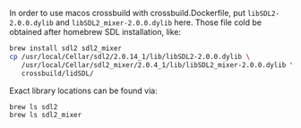 In order to use macos crossbuild with crossbuild.Dockerfile, put `libSDL2-2.0.0.dylib` and `libSDL2_mixer-2.0.0.dylib` here.
Those file cold be obtained after homebrew SDL installation, like:

```bash
brew install sdl2 sdl2_mixer
cp /usr/local/Cellar/sdl2/2.0.14_1/lib/libSDL2-2.0.0.dylib \
   /usr/local/Cellar/sdl2_mixer/2.0.4_1/lib/libSDL2_mixer-2.0.0.dylib \
   crossbuild/lidSDL/
```

Exact library locations can be found via:

```bash
brew ls sdl2
brew ls sdl2_mixer
```
